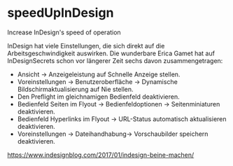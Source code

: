 # speedUpInDesign
Increase InDesign's speed of operation

InDesign hat viele Einstellungen, die sich direkt auf die Arbeitsgeschwindigkeit auswirken. Die wunderbare Erica Gamet hat auf InDesignSecrets schon vor längerer Zeit sechs davon zusammengetragen:

* Ansicht → Anzeigeleistung auf Schnelle Anzeige stellen.
* Voreinstellungen → Benutzeroberfläche → Dynamische Bildschirmaktualisierung auf Nie stellen.
* Den Preflight im gleichnamigen Bedienfeld deaktivieren.
* Bedienfeld Seiten im Flyout → Bedienfeldoptionen →  Seitenminiaturen deaktivieren.
* Bedienfeld Hyperlinks im Flyout →  URL-Status  automatisch aktualisieren deaktivieren.
* Voreinstellungen → Dateihandhabung→ Vorschaubilder speichern deaktivieren.

https://www.indesignblog.com/2017/01/indesign-beine-machen/